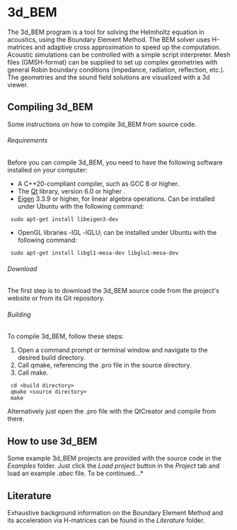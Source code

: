 # 3d_BEM
The 3d_BEM program is a tool for solving the Helmholtz equation in acoustics, using the Boundary Element Method. The BEM solver uses H-matrices and adaptive cross approximation to speed up the computation. Acoustic simulations can be controlled with a simple script interpreter. Mesh files (GMSH-format) can be supplied to set up complex geometries with general Robin boundary conditions (impedance, radiation, reflection, etc.). The geometries and the sound field solutions are visualized with a 3d viewer.

## Compiling 3d_BEM
Some instructions on how to compile 3d_BEM from source code.

###### Requirements
Before you can compile 3d_BEM, you need to have the following software installed on your computer:

 - A C++20-compliant compiler, such as GCC 8 or higher.
 - The [Qt] library, version 6.0 or higher .
 - [Eigen] 3.3.9 or higher, for linear algebra operations. Can be installed under Ubuntu with the following command:
```
 sudo apt-get install libeigen3-dev
```
 - OpenGL libraries -lGL -lGLU; can be installed under Ubuntu with the following command:

```
 sudo apt-get install libgl1-mesa-dev libglu1-mesa-dev 
```
###### Download
The first step is to download the 3d_BEM source code from the project's website or from its Git repository.

###### Building
To compile 3d_BEM, follow these steps:

 1. Open a command prompt or terminal window and navigate to the desired build directory.
 2. Call qmake, referencing the .pro file in the source directory.
 3. Call make.

```
 cd <build directory> 
 qmake <source directory>
 make
```
Alternatively just open the .pro file with the QtCreator and compile from there.

## How to use 3d_BEM
Some example 3d_BEM projects are provided with the source code in the *Examples* folder. Just click the *Load project* button in the *Project* tab and load an example *.abec* file.
To be continued...*

## Literature
Exhaustive background information on the Boundary Element Method and its acceleration via H-matrices can be found in the *Literature* folder.

[Qt]:https://www.qt.io/
[Eigen]:https://eigen.tuxfamily.org/
